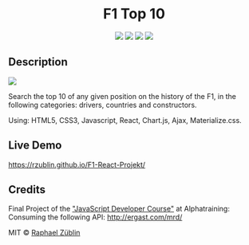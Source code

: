 <h1 align="center">F1 Top 10</h1>

<p align="center">

<img src="https://img.shields.io/badge/made%20by-raphaelzueblin-orange.svg" >

<img src="https://img.shields.io/badge/react-v16.1.1-blue.svg">

<img src="https://img.shields.io/github/languages/top/Rzublin/F1-React-Projekt">

<img src="https://img.shields.io/badge/License-MIT-green.svg">

</p>

## Description

<img src="https://user-images.githubusercontent.com/20773137/40475677-7059d3fe-5f42-11e8-933b-bd928e42d134.png">

Search the top 10 of any given position on the history of the F1, in the following categories: drivers, countries and constructors.

Using: HTML5, CSS3, Javascript, React, Chart.js, Ajax, Materialize.css.

## Live Demo

https://rzublin.github.io/F1-React-Projekt/

## Credits

Final Project of the ["JavaScript Developer Course"](https://www.alfatraining.de/gefoerderte-weiterbildung/muenchen/stadt/muenchen/kurs/javascriptajax/N/0/3/kombi/javascript-developer/) at Alphatraining:  
Consuming the following API: http://ergast.com/mrd/

MIT © [Raphael Züblin](https://www.linkedin.com/in/raphael-z%C3%BCblin-4852391a0/)
